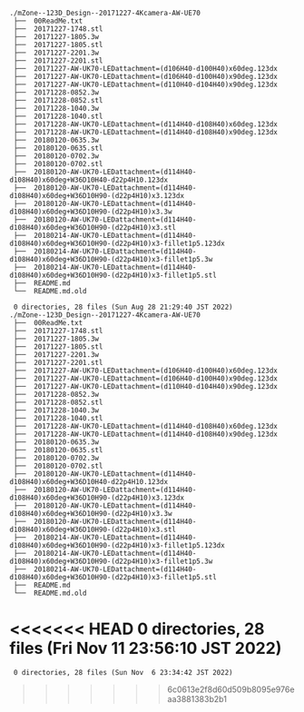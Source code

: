     ./mZone--123D_Design--20171227-4Kcamera-AW-UE70
     ├──  00ReadMe.txt
     ├──  20171227-1748.stl
     ├──  20171227-1805.3w
     ├──  20171227-1805.stl
     ├──  20171227-2201.3w
     ├──  20171227-2201.stl
     ├──  20171227-AW-UK70-LEDattachment=(d106H40-d100H40)x60deg.123dx
     ├──  20171227-AW-UK70-LEDattachment=(d106H40-d100H40)x90deg.123dx
     ├──  20171227-AW-UK70-LEDattachment=(d110H40-d104H40)x90deg.123dx
     ├──  20171228-0852.3w
     ├──  20171228-0852.stl
     ├──  20171228-1040.3w
     ├──  20171228-1040.stl
     ├──  20171228-AW-UK70-LEDattachment=(d114H40-d108H40)x60deg.123dx
     ├──  20171228-AW-UK70-LEDattachment=(d114H40-d108H40)x90deg.123dx
     ├──  20180120-0635.3w
     ├──  20180120-0635.stl
     ├──  20180120-0702.3w
     ├──  20180120-0702.stl
     ├──  20180120-AW-UK70-LEDattachment=(d114H40-d108H40)x60deg+W36D10H40-d22p4H10.123dx
     ├──  20180120-AW-UK70-LEDattachment=(d114H40-d108H40)x60deg+W36D10H90-(d22p4H10)x3.123dx
     ├──  20180120-AW-UK70-LEDattachment=(d114H40-d108H40)x60deg+W36D10H90-(d22p4H10)x3.3w
     ├──  20180120-AW-UK70-LEDattachment=(d114H40-d108H40)x60deg+W36D10H90-(d22p4H10)x3.stl
     ├──  20180214-AW-UK70-LEDattachment=(d114H40-d108H40)x60deg+W36D10H90-(d22p4H10)x3-fillet1p5.123dx
     ├──  20180214-AW-UK70-LEDattachment=(d114H40-d108H40)x60deg+W36D10H90-(d22p4H10)x3-fillet1p5.3w
     ├──  20180214-AW-UK70-LEDattachment=(d114H40-d108H40)x60deg+W36D10H90-(d22p4H10)x3-fillet1p5.stl
     ├──  README.md
     └──  README.md.old
     
     0 directories, 28 files (Sun Aug 28 21:29:40 JST 2022)
    ./mZone--123D_Design--20171227-4Kcamera-AW-UE70
     ├──  00ReadMe.txt
     ├──  20171227-1748.stl
     ├──  20171227-1805.3w
     ├──  20171227-1805.stl
     ├──  20171227-2201.3w
     ├──  20171227-2201.stl
     ├──  20171227-AW-UK70-LEDattachment=(d106H40-d100H40)x60deg.123dx
     ├──  20171227-AW-UK70-LEDattachment=(d106H40-d100H40)x90deg.123dx
     ├──  20171227-AW-UK70-LEDattachment=(d110H40-d104H40)x90deg.123dx
     ├──  20171228-0852.3w
     ├──  20171228-0852.stl
     ├──  20171228-1040.3w
     ├──  20171228-1040.stl
     ├──  20171228-AW-UK70-LEDattachment=(d114H40-d108H40)x60deg.123dx
     ├──  20171228-AW-UK70-LEDattachment=(d114H40-d108H40)x90deg.123dx
     ├──  20180120-0635.3w
     ├──  20180120-0635.stl
     ├──  20180120-0702.3w
     ├──  20180120-0702.stl
     ├──  20180120-AW-UK70-LEDattachment=(d114H40-d108H40)x60deg+W36D10H40-d22p4H10.123dx
     ├──  20180120-AW-UK70-LEDattachment=(d114H40-d108H40)x60deg+W36D10H90-(d22p4H10)x3.123dx
     ├──  20180120-AW-UK70-LEDattachment=(d114H40-d108H40)x60deg+W36D10H90-(d22p4H10)x3.3w
     ├──  20180120-AW-UK70-LEDattachment=(d114H40-d108H40)x60deg+W36D10H90-(d22p4H10)x3.stl
     ├──  20180214-AW-UK70-LEDattachment=(d114H40-d108H40)x60deg+W36D10H90-(d22p4H10)x3-fillet1p5.123dx
     ├──  20180214-AW-UK70-LEDattachment=(d114H40-d108H40)x60deg+W36D10H90-(d22p4H10)x3-fillet1p5.3w
     ├──  20180214-AW-UK70-LEDattachment=(d114H40-d108H40)x60deg+W36D10H90-(d22p4H10)x3-fillet1p5.stl
     ├──  README.md
     └──  README.md.old
     
<<<<<<< HEAD
     0 directories, 28 files (Fri Nov 11 23:56:10 JST 2022)
=======
     0 directories, 28 files (Sun Nov  6 23:34:42 JST 2022)
>>>>>>> 6c0613e2f8d60d509b8095e976eaa3881383b2b1


